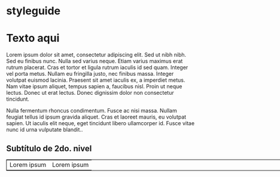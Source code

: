 # styleguide
<h1>Texto aqui</h1>
<p>Lorem ipsum dolor sit amet, consectetur adipiscing elit. Sed ut nibh nibh. Sed eu finibus nunc. Nulla sed varius neque. Etiam varius maximus erat rutrum placerat. Cras et tortor et ligula rutrum iaculis id sed quam. Integer vel porta metus. Nullam eu fringilla justo, nec finibus massa. Integer volutpat euismod lacinia. Praesent sit amet iaculis ex, a imperdiet metus. Nam vitae ipsum aliquet, tempus sapien a, faucibus nisl. Proin ut neque lectus. Donec ut erat lectus. Donec dignissim dolor non consectetur tincidunt.</p>
<p>Nulla fermentum rhoncus condimentum. Fusce ac nisi massa. Nullam feugiat tellus id ipsum gravida aliquet. Cras et laoreet mauris, eu volutpat sapien. Ut iaculis elit neque, eget tincidunt libero ullamcorper id. Fusce vitae nunc id urna vulputate blandit..</p>
<h2>Subtítulo de 2do. nivel</h2>
<table style="border:1px solid black; width:1000px;"><tr>
  <td>Lorem ipsum</td>
  <td>Lorem ipsum</td>
</tr></table>
